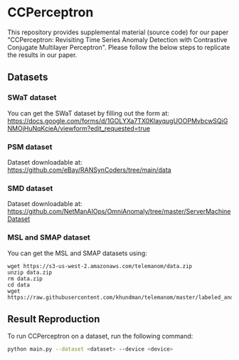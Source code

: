 # CCPerceptron
This repository provides supplemental material (source code) for our paper "CCPerceptron: Revisiting Time Series Anomaly Detection with Contrastive Conjugate Multilayer Perceptron". 
Please follow the below steps to replicate the results in our paper.

## Datasets

### SWaT dataset
You can get the SWaT dataset by filling out the form at:
https://docs.google.com/forms/d/1GOLYXa7TX0KlayqugUOOPMvbcwSQiGNMOjHuNqKcieA/viewform?edit_requested=true

### PSM dataset
Dataset downloadable at:
https://github.com/eBay/RANSynCoders/tree/main/data

### SMD dataset
Dataset downloadable at: 
https://github.com/NetManAIOps/OmniAnomaly/tree/master/ServerMachineDataset

### MSL and SMAP dataset
You can get the MSL and SMAP datasets using:
```shell
wget https://s3-us-west-2.amazonaws.com/telemanom/data.zip
unzip data.zip
rm data.zip
cd data
wget https://raw.githubusercontent.com/khundman/telemanom/master/labeled_anomalies.csv
```

## Result Reproduction
To run CCPerceptron on a dataset, run the following command:
```bash
python main.py --dataset <dataset> --device <device>
```
